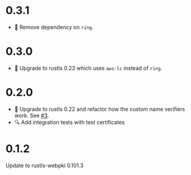 # 0.3.1
* :wrench: Remove dependency on `ring`.

# 0.3.0
* :wrench: Upgrade to rustls 0.23 which uses `aws-lc` instead of `ring`.

# 0.2.0
* :wrench: Upgrade to rustls 0.22 and refactor how the custom name verifiers work. See [#3](https://github.com/stepfunc/rustls-config/pull/3).
* :mag: Add integration tests with test certificates

# 0.1.2
Update to rustls-webpki 0.101.3